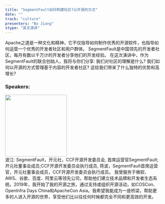 ```yaml
---
title: "SegmentFault如何构建社区?以开源的方式"
date: "" 
track: "culture"
presenters: "Bo Jiang"
stype: "英文演讲"
---
```

Apache之道是一种文化和精神，它不仅指导如何制作优秀的开源软件，也指导如何运营一个优秀的开发者社区和用户群体。
SegmentFault是中国领先的开发者社区，每月有数以千万计的开发者分享他们的开发经验。
在这次演讲中，作为SegmentFault的联合创始人，我将与你们分享:
我们对社区的理解是什么?
我们如何以开源的方式管理基于内容的开发者社区?
这给我们带来了什么独特的优势和高增长?
 ### Speakers: 
 <img src="images/speaker/1171.png" width="200" /><br>波江: SegmentFault，开元社，CCF开源开发委员会, 首席运营官SegmentFault;开元社董事会成员;CCF开源开发委员会执行成员, 蒋波，SegmentFault首席运营官，开元社董事会成员，CCF开源开发委员会执行成员。
我曾服务于微软、AWS、谷歌、百度、阿里云等领先公司，帮助他们建立技术品牌和开发者生态系统。2019年，我开始了我的开源之旅，通过支持或组织开源活动，如COSCon、OpenInfra Days China和ApacheCon Asia。我希望我能成为一座桥梁，帮助更多的人进入开源的世界，享受他们比以往任何时候都完全不同和更高效的开发。
 